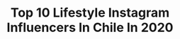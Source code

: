 ---
title: Top 10 Lifestyle Instagram Influencers In Chile In 2020
description: >-
  Find top lifestyle Instagram influencers in Chile in 2020. Most popular hashtags: #beauty #lifestyle #makeup.
platform: Instagram
hits: 92
text_top: See the most popular Instagram influencers on inBeat.
text_bottom: Our search engine has 92 Instagram influencers like this in Chile for you to pitch.
profiles:
  - username: "cami4senjo"
    fullname: >-
      Camila Asenjo
    bio: >-
      🇨🇱🇨🇦🌴 ✽ Fitness ✈ Travel ∞ Lifestyle
    location: "Chile"
    followers: 52346
    engagement: 571
    commentsToLikes: 0.029326
    id: ck0ua4pslbb8k0i19ejwq0gqz
    verified: false
    hashtags: ""
  - username: "buffcondor"
    fullname: >-
      ʙᴜғғᴄᴏɴᴅᴏʀ🦅🎥🏍📸🇨🇱
    bio: >-
      🔴Ducati Panigale 899 🏍Sponsored by @teamspyderph 🎞Filmmaker 👇🏼get 15% CODE “buffcondor” 👇🏼 🌎@2wheels.lifestyle 🎥Your #1 source of exclusive content❤️
    location: "Chile"
    followers: 12001
    engagement: 529
    commentsToLikes: 0.105733
    id: ck6u17r7ik3s20j71ujmpdyvu
    verified: false
    hashtags: "#ducatilife, #ride4life, #blackrider, #dainese"
  - username: "ladanioliva"
    fullname: >-
      Daniela Oliva
    bio: >-
      FASHION ★ OUTFITS ★ ARTWORKS ★ LIFESTYLE ★ BODY POSITIVE ★ ✨Fundadora @danioliva.artwear 🎓Ingeniera Comercial UC 💖También me gusta bailar💃🏻🔥
    location: "Chile"
    followers: 13933
    engagement: 625
    commentsToLikes: 0.056156
    id: ck6ti5vkw03jg0j71tdrebani
    verified: false
    hashtags: "#ziolsquad, #emilyinparis, #emilyinparisoutfit, #emilyinparisfashion"
  - username: "mmarocchino"
    fullname: >-
      ManFashion & Lifestyle
    bio: >-
      -FashionBusinessMan -LifeStyle&Fashion -Tv presenter📺 -Founder of @cielomilano 👔 -Founder of @sartoriamarocchino 🧵 -Founder of @cucinabycielomilano 🇮🇹
    location: "Chile"
    followers: 389014
    engagement: 246
    commentsToLikes: 0.019023
    id: ck13bt0bax0tu0i19y0uylaz5
    verified: true
    hashtags: "#menstyle, #mensfashion, #menwithclass, #menwithstyle"
  - username: "breakeven18"
    fullname: >-
      Fran Yañez 🎀
    bio: >-
      Clases de Maquillaje Online 💌 Lifestyle & Makeup Lover 💄 English-Spanish Translator & Interpreter Mktg
    location: "Chile"
    followers: 3797
    engagement: 742
    commentsToLikes: 0.083005
    id: ckapazph3y2yt0i787gakuarg
    verified: false
    hashtags: "#skincare, #full, #makeup, #makeuplooks"
  - username: "carlatia"
    fullname: >-
      Carla Gálvez
    bio: >-
      🍸Bartender 👭🏻 Embajadora @mapadebarmaidschile 🌈Color lifestyle ✈️ Amo viajar 🎶Entusiasta musical 🐰Vivo con una conejita 📩carlagalvezs@gmail.com
    location: "Chile"
    followers: 4045
    engagement: 612
    commentsToLikes: 0.084659
    id: ck1349zxpvf9g0i19r4lotdvq
    verified: false
    hashtags: "#challengeaccepted, #beefeatercl, #beefeaterpink, #menoresniunagota"
  - username: "estiloemily"
    fullname: >-
      EMILY ♡ PÉREZ
    bio: >-
      BEAUTY & LIFESTYLE Soy periodista y blogger 24/7 Piel mixta a grasa + acné ✉️ hello@estiloemily.com 📍Santiago, Chile
    location: "Chile"
    followers: 37238
    engagement: 168
    commentsToLikes: 0.109198
    id: ckap54v3da7lp0i78jnf2xgur
    verified: false
    hashtags: "#skincare, #stoned, #nars, #chile"
  - username: "nati.viajes"
    fullname: >-
      ❂ Natural Life 🦅 ❂
    bio: >-
      ↟ Travel ↟ Adventure ↟ Tips ↟ UI Designer ↟ Lifestyle Creator ↟ ➳ ᚱᚢᚨ
    location: "Chile"
    followers: 10108
    engagement: 764
    commentsToLikes: 0.032118
    id: ck14l19f8sd1j0i190lb7mnxr
    verified: false
    hashtags: "#quarantine, #thebodyshop, #tbt, #parquesnacionales"
  - username: "thiagocunha13"
    fullname: >-
      Thiago Cunha
    bio: >-
      • God • Dad • Lifestyle • 🇧🇷 in 🇨🇱❤️🇵🇪 #thiagocunha #mekano #mundosopuestos #bailandoporunsueño #eeg #portoseguro #exportobrasil #elgranshow Info 👇🏼
    location: "Chile"
    followers: 421744
    engagement: 199
    commentsToLikes: 0.016046
    id: ck55prdl7b6xw0i11nqqw3y7c
    verified: true
    hashtags: "#cuarentena, #jericoacoara, #diadelpadre, #padresehijos"
  - username: "danielisimablog"
    fullname: >-
      Soy Daniela y Este Es Mi Blogꕥ
    bio: >-
      Mi Lado Beauty & Lifestyle ♡ CF🌿🐇 Piel mixta con acné 🧖🏻‍♀️ 10% dcto usando DANIELISIMA en @starcare.chile Embajadora @cosmeticakuyay @dermamedicaprp
    location: "Chile"
    followers: 6269
    engagement: 548
    commentsToLikes: 0.483507
    id: ck6uc7208dwbx0j71o8zhoau5
    verified: false
    hashtags: "#cosmeticanatural, #crueltyfree, #ecofriendlyliving, #mascarillasdeladani"
---